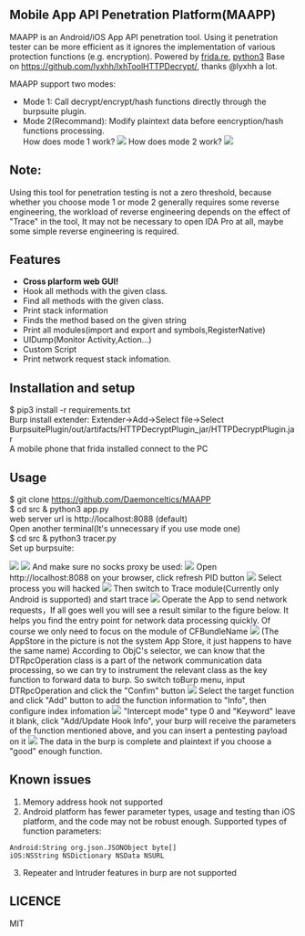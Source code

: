 ## Mobile App API Penetration Platform(MAAPP)

MAAPP is an Android/iOS App API penetration tool. Using it penetration tester can be more efficient as it ignores the implementation of various protection functions (e.g. encryption). Powered by [frida.re](https://www.frida.re), [python3](https://www.python.org)
Base on https://github.com/lyxhh/lxhToolHTTPDecrypt/, thanks @lyxhh a lot.

MAAPP support two modes:
- Mode 1:
Call decrypt/encrypt/hash functions directly through the burpsuite plugin.
- Mode 2(Recommand):
Modify plaintext data before eencryption/hash functions processing.  
How does mode 1 work?
![](docs/images/mode1.jpg)
How does mode 2 work?
![](docs/images/maapp.jpg)

## Note:
Using this tool for penetration testing is not a zero threshold, because whether you choose mode 1 or mode 2 generally requires some reverse engineering, the workload of reverse engineering depends on the effect of "Trace" in the tool, It may not be necessary to open IDA Pro at all, maybe some simple reverse engineering is required.

## Features
* **Cross plarform web GUI!**
* Hook all methods with the given class.
* Find all methods with the given class.
* Print stack information 
* Finds the method based on the given string
* Print all modules(import and export and symbols,RegisterNative)
* UIDump(Monitor Activity,Action...)
* Custom Script
* Print network request stack infomation. 


## Installation and setup
$ pip3 install -r requirements.txt    
Burp install extender:
Extender->Add->Select file->Select BurpsuitePlugin/out/artifacts/HTTPDecryptPlugin_jar/HTTPDecryptPlugin.jar  
A mobile phone that frida installed connect to the PC

## Usage
$ git clone https://github.com/Daemonceltics/MAAPP  
$ cd src & python3 app.py    
web server url is http://localhost:8088  (default)   
Open another terminal(It's unnecessary if you use mode one)  
$ cd src & python3 tracer.py  
Set up burpsuite:

![](docs/images/1.png)
![](docs/images/2.png)
And make sure no socks proxy be used:
![](docs/images/image2021-6-8_18-6-21)
Open http://localhost:8088 on your browser, click refresh PID button
![](docs/images/refresh.png)
Select process you will hacked
![](docs/images/select.png)
Then switch to Trace module(Currently only Android is supported) and start trace
![](docs/images/trace.png)
Operate the App to send network requests，If all goes well you will see a result similar to the figure below. It helps you find the entry point for network data processing quickly. Of course we only need to focus on the module of CFBundleName
![](docs/images/tracestack.png)
(The AppStore in the picture is not the system App Store, it just happens to have the same name)
According to ObjC's selector, we can know that the DTRpcOperation class is a part of the network communication data processing, so we can try to instrument the relevant class as the key function to forward data to burp. So switch toBurp menu, input DTRpcOperation and click the "Confim" button
![](docs/images/selectfunc.png)
Select the target function and click "Add" button to add the function information to "Info", then configure index infomation
![](docs/images/configfunc.png)
"Intercept mode" type 0 and "Keyword" leave it blank, click "Add/Update Hook Info", your burp will receive the parameters of the function mentioned above, and you can insert a pentesting payload on it
![](docs/images/intercept.png)
The data in the burp is complete and plaintext if you choose a "good" enough function.


## Known issues
1. Memory address hook not supported
2. Android platform has fewer parameter types, usage and testing than iOS platform, and the code may not be robust enough. Supported types of function parameters:
```
Android:String org.json.JSONObject byte[]
iOS:NSString NSDictionary NSData NSURL 
```
3. Repeater and Intruder features in burp are not supported

## LICENCE
MIT
